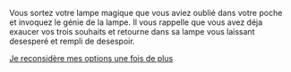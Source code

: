 Vous sortez votre lampe magique que vous aviez oublié 
dans votre poche et invoquez le génie de la lampe. 
Il vous rappelle que vous avez déja exaucer vos trois souhaits 
et retourne dans sa lampe 
vous laissant desesperé et rempli de desespoir.

[Je reconsidère mes options une fois de plus](../feu-de-camp.md)